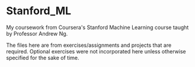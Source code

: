 # Stanford_ML
My coursework from Coursera's Stanford Machine Learning course taught by Professor Andrew Ng.

The files here are from exercises/assignments and projects that are required. Optional exercises were not incorporated here unless otherwise specified for the sake of time. 
